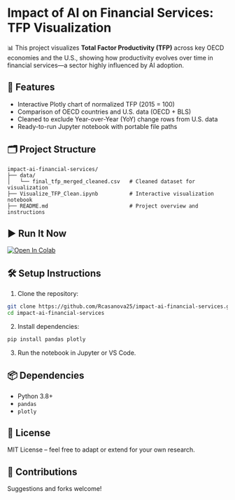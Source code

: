 # Impact of AI on Financial Services: TFP Visualization

📊 This project visualizes **Total Factor Productivity (TFP)** across key OECD economies and the U.S., showing how productivity evolves over time in financial services—a sector highly influenced by AI adoption.

## 🚀 Features

- Interactive Plotly chart of normalized TFP (2015 = 100)
- Comparison of OECD countries and U.S. data (OECD + BLS)
- Cleaned to exclude Year-over-Year (YoY) change rows from U.S. data
- Ready-to-run Jupyter notebook with portable file paths

## 🗂️ Project Structure

```
impact-ai-financial-services/
├── data/
│   └── final_tfp_merged_cleaned.csv   # Cleaned dataset for visualization
├── Visualize_TFP_Clean.ipynb          # Interactive visualization notebook
├── README.md                          # Project overview and instructions
```

## ▶️ Run It Now

[![Open In Colab](https://colab.research.google.com/assets/colab-badge.svg)](https://colab.research.google.com/github/Rcasanova25/impact-ai-financial-services/blob/main/Visualize_TFP_Clean.ipynb)

## 🛠️ Setup Instructions

1. Clone the repository:
```bash
git clone https://github.com/Rcasanova25/impact-ai-financial-services.git
cd impact-ai-financial-services
```

2. Install dependencies:
```bash
pip install pandas plotly
```

3. Run the notebook in Jupyter or VS Code.

## 📦 Dependencies

- Python 3.8+
- `pandas`
- `plotly`

## 📄 License

MIT License – feel free to adapt or extend for your own research.

## 🤝 Contributions

Suggestions and forks welcome!
